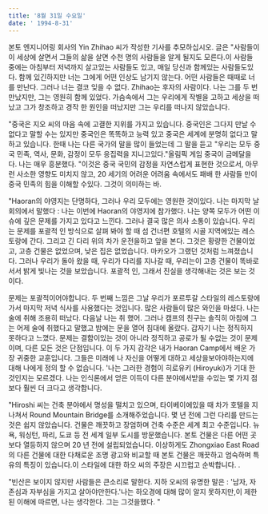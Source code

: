 ```yaml
---
title: '8월 31일 수요일'
date: ' 1994-8-31'
---
```

본토 엔지니어링 회사의 Yin Zhihao 씨가 작성한 기사를 추모하십시오. 글은 "사람들이이 세상에 살면서 그들의 삶을 살면 수천 명의 사람들을 알게 될지도 모른다.이 사람들 중에는 아침부터 저녁까지 살고있는 사람들도 있고, 매일 당신과 함께있는 사람들도있다. 함께 있긴하지만 너는 그에게 어떤 인상도 남기지 않는다. 어떤 사람들은 때때로 너를 만난다. 그러나 너는 결코 잊을 수 없다. Zhihao는 후자의 사람이다. 나는 그를 두 번 만났지만, 그는 영원히 함께 있었다. 가슴속에서 그는 우리에게 작별을 고하고 세상을 떠났고 그가 창조하고 경작 한 원인을 떠났지만 그는 우리를 떠나지 않았습니다.

"중국은 지오 씨의 마음 속에 고결한 지위를 가지고 있습니다. 중국인은 그다지 만날 수 없다고 말할 수는 있지만 중국인은 똑똑하고 능력 있고 중국은 세계에 분명히 없다고 말하고 있습니다. 한때 나는 다른 국가의 말을 많이 들었는데 그 말을 듣고 "우리는 모두 중국 민족, 역사, 문화, 감정이 모두 응집력을 지니고있다."올림픽 게임 중국이 금메달을 다. 나는 매우 흥분했다. "이것은 중국 국민의 감정을 자연스럽게 표현한 것으로서, 아무런 사소한 영향도 미치지 않고, 20 세기의 어려운 어려움 속에서도 패배 한 사람들 만이 중국 민족의 힘을 이해할 수있다. 그것이 의미하는 바.

"Haoran의 야영지는 단명하다, 그러나 우리 모두에는 영원한 것이있다. 나는 마지막 날 회의에서 말했다 : 나는 이번에 Haoran의 야영지에 참가했다. 나는 양쪽 모두가 어떤 이슈에 깊은 문제를 가지고 있다고 느낀다. 그러나 결국 많은 의사 소통이 있습니다. 우리는 문제를 포괄적 인 방식으로 살펴 봐야 할 때 섬 건너편 호텔의 시골 지역에있는 레스토랑에 간다. 그리고 긴 다리 위의 차가 운전을하고 앞을 본다. 그것은 황량한 건물이었고, 고층 건물은 없었으며, 낮은 집은 없었습니다. 마카오가 그랬던 것처럼 느껴졌습니다. 그러나 우리가 돌아 왔을 때, 우리가 다리를 지나갈 때, 우리는이 고층 건물이 똑바로 서서 밝게 빛나는 것을 보았습니다. 포괄적 인, 그래서 진실을 생각해내는 것은 보는 것이다.

문제는 포괄적이어야합니다. 두 번째 느낌은 그날 우리가 포르투갈 스타일의 레스토랑에 가서 마지막 저녁 식사를 사용했다는 것입니다. 많은 사람들이 많은 와인을 마셨다. 나는 술에 취해 조용히 떠났다. 다음날 나는 취 했어. 그러나 캠프의 친구는 솔직히 아침에 그는 어제 술에 취했다고 말했고 밤에는 문을 열어 침대에 올랐다. 갑자기 나는 정직하지 못하다고 느꼈다. 문제는 결함이있는 것이 아니라 정직하고 공로가 될 수없는 것이 문제이며, 다른 모든 것은 단점입니다. 이 두 가지 감각은 내가 Haoran Camp에서 배운 가장 귀중한 교훈입니다. 그들은 미래에 나 자신을 어떻게 대하고 세상을보아야하는지에 대해 나에게 정의 할 수 없습니다. '나는 그러한 경험이 히로유키 (Hiroyuki)가 기대 한 것인지는 모르겠다. 나는 인식론에서 얻은 이득이 다른 분야에서받을 수있는 몇 가지 점보다 훨씬 더 크다고 생각합니다.

"Hiroshi 씨는 건축 분야에서 명성을 떨치고 있으며, 타이베이에있을 때 차가 호텔을 지나쳐서 Round Mountain Bridge를 소개해주었습니다. 몇 년 전에 그런 다리를 만드는 것은 쉽지 않았습니다. 건물은 깨끗하고 장엄하며 건축 수준은 세계 최고 수준입니다. 뉴욕, 워싱턴, 파리, 도쿄 등 전 세계 일부 도시를 방문했습니다. 본토 건물은 다른 어떤 곳보다 열등하지 않으며 20 년 전에 설립되었습니다. 이상하게도 Zhongxiao East Road의 다른 건물에 대한 다채로운 조명 광고와 비교할 때 본토 건물은 깨끗하고 엄숙하며 특유의 특징이 있습니다.이 스타일에 대한 하오 씨의 주장은 시끄럽고 순박합니다. .

"빈산은 보이지 않지만 사람들은 큰소리로 말한다. 지하 오씨의 유명한 말은 : '남자, 자존심과 자부심을 가지고 살아야만한다.'나는 하오경에 대해 많이 알지 못하지만,이 제한된 이해에 따르면, 나는 생각한다. 그는 그것을했다. "
